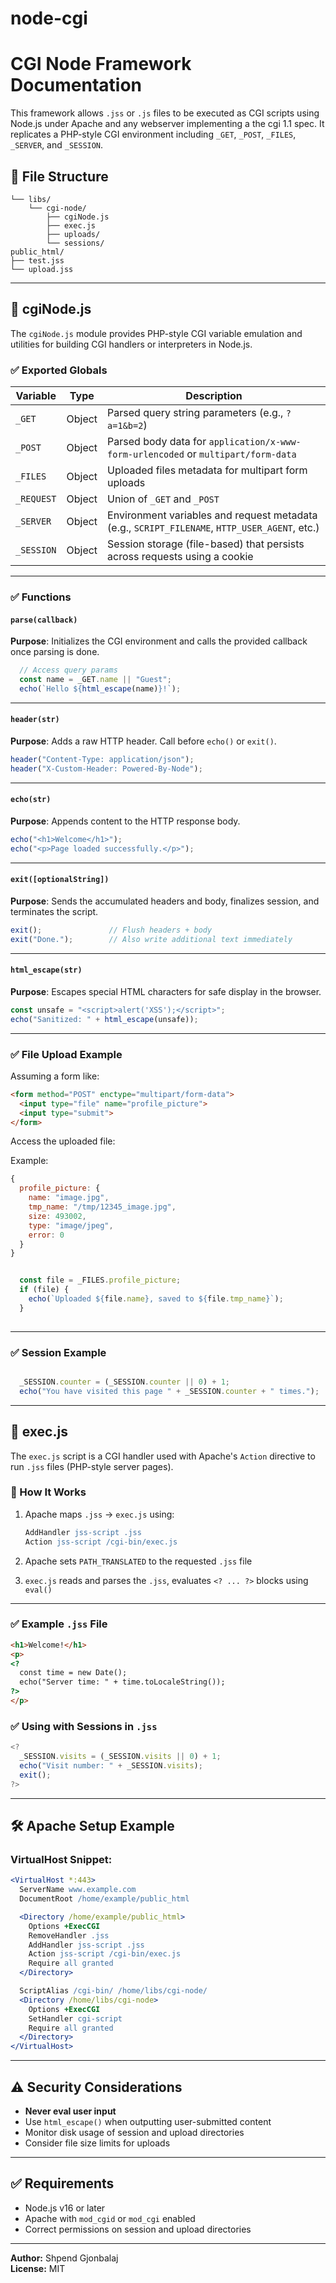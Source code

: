 # node-cgi

# CGI Node Framework Documentation

This framework allows `.jss` or `.js` files to be executed as CGI scripts using Node.js under Apache and any webserver implementing a the cgi 1.1 spec. It replicates a PHP-style CGI environment including `_GET`, `_POST`, `_FILES`, `_SERVER`, and `_SESSION`.

## 📁 File Structure

```
└── libs/
    └── cgi-node/
        ├── cgiNode.js
        ├── exec.js
		├── uploads/
		└── sessions/
public_html/
├── test.jss
└── upload.jss

```

---

## 📘 cgiNode.js

The `cgiNode.js` module provides PHP-style CGI variable emulation and utilities for building CGI handlers or interpreters in Node.js.

### ✅ Exported Globals

| Variable     | Type     | Description |
|--------------|----------|-------------|
| `_GET`       | Object   | Parsed query string parameters (e.g., `?a=1&b=2`) |
| `_POST`      | Object   | Parsed body data for `application/x-www-form-urlencoded` or `multipart/form-data` |
| `_FILES`     | Object   | Uploaded files metadata for multipart form uploads |
| `_REQUEST`   | Object   | Union of `_GET` and `_POST` |
| `_SERVER`    | Object   | Environment variables and request metadata (e.g., `SCRIPT_FILENAME`, `HTTP_USER_AGENT`, etc.) |
| `_SESSION`   | Object   | Session storage (file-based) that persists across requests using a cookie |

---

### ✅ Functions

#### `parse(callback)`

**Purpose**: Initializes the CGI environment and calls the provided callback once parsing is done.

```js
  // Access query params
  const name = _GET.name || "Guest";
  echo(`Hello ${html_escape(name)}!`);

```

---

#### `header(str)`

**Purpose**: Adds a raw HTTP header. Call before `echo()` or `exit()`.

```js
header("Content-Type: application/json");
header("X-Custom-Header: Powered-By-Node");
```

---

#### `echo(str)`

**Purpose**: Appends content to the HTTP response body.

```js
echo("<h1>Welcome</h1>");
echo("<p>Page loaded successfully.</p>");
```

---

#### `exit([optionalString])`

**Purpose**: Sends the accumulated headers and body, finalizes session, and terminates the script.

```js
exit();               // Flush headers + body
exit("Done.");        // Also write additional text immediately
```

---

#### `html_escape(str)`

**Purpose**: Escapes special HTML characters for safe display in the browser.

```js
const unsafe = "<script>alert('XSS');</script>";
echo("Sanitized: " + html_escape(unsafe));
```

---

### ✅ File Upload Example

Assuming a form like:

```html
<form method="POST" enctype="multipart/form-data">
  <input type="file" name="profile_picture">
  <input type="submit">
</form>
```

Access the uploaded file:

Example:

```js
{
  profile_picture: {
    name: "image.jpg",
    tmp_name: "/tmp/12345_image.jpg",
    size: 493002,
    type: "image/jpeg",
    error: 0
  }
}
```

```js

  const file = _FILES.profile_picture;
  if (file) {
    echo(`Uploaded ${file.name}, saved to ${file.tmp_name}`);
  }
  
```

---

### ✅ Session Example

```js

  _SESSION.counter = (_SESSION.counter || 0) + 1;
  echo("You have visited this page " + _SESSION.counter + " times.");

```

---

## 📘 exec.js

The `exec.js` script is a CGI handler used with Apache's `Action` directive to run `.jss` files (PHP-style server pages).

### 🔧 How It Works

1. Apache maps `.jss` → `exec.js` using:
   ```apache
   AddHandler jss-script .jss
   Action jss-script /cgi-bin/exec.js
   ```

2. Apache sets `PATH_TRANSLATED` to the requested `.jss` file
3. `exec.js` reads and parses the `.jss`, evaluates `<? ... ?>` blocks using `eval()`

---

### ✅ Example `.jss` File

```html
<h1>Welcome!</h1>
<p>
<? 
  const time = new Date();
  echo("Server time: " + time.toLocaleString());
?>
</p>
```

### ✅ Using with Sessions in `.jss`

```js
<? 
  _SESSION.visits = (_SESSION.visits || 0) + 1;
  echo("Visit number: " + _SESSION.visits);
  exit();
?>
```

---

## 🛠 Apache Setup Example

### VirtualHost Snippet:

```apache
<VirtualHost *:443>
  ServerName www.example.com
  DocumentRoot /home/example/public_html

  <Directory /home/example/public_html>
    Options +ExecCGI
    RemoveHandler .jss
    AddHandler jss-script .jss
    Action jss-script /cgi-bin/exec.js
    Require all granted
  </Directory>

  ScriptAlias /cgi-bin/ /home/libs/cgi-node/
  <Directory /home/libs/cgi-node>
    Options +ExecCGI
    SetHandler cgi-script
    Require all granted
  </Directory>
</VirtualHost>
```

---

## ⚠️ Security Considerations

- **Never eval user input**
- Use `html_escape()` when outputting user-submitted content
- Monitor disk usage of session and upload directories
- Consider file size limits for uploads

---

## ✅ Requirements

- Node.js v16 or later
- Apache with `mod_cgid` or `mod_cgi` enabled
- Correct permissions on session and upload directories

---

**Author:** Shpend Gjonbalaj  
**License:** MIT  
